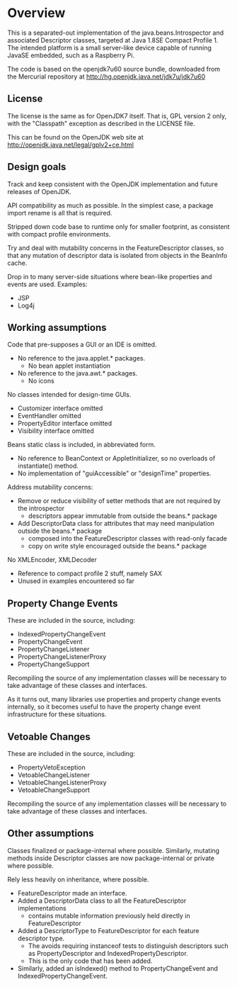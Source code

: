 Overview
========

This is a separated-out implementation of the java.beans.Introspector and
associated Descriptor classes, targeted at Java 1.8SE Compact Profile 1.
The intended platform is a small server-like device capable of running
JavaSE embedded, such as a Raspberry Pi.

The code is based on the openjdk7u60 source bundle, downloaded from the
Mercurial repository at http://hg.openjdk.java.net/jdk7u/jdk7u60

License
-------

The license is the same as for OpenJDK7 itself. That is, GPL version 2 only,
with the "Classpath" exception as described in the LICENSE file.

This can be found on the OpenJDK web site at
http://openjdk.java.net/legal/gplv2+ce.html

Design goals
------------

Track and keep consistent with the OpenJDK implementation and future releases
of OpenJDK.

API compatibility as much as possible. In the simplest case, a package
import rename is all that is required.

Stripped down code base to runtime only for smaller footprint, as consistent
with compact profile environments.

Try and deal with mutability concerns in the FeatureDescriptor classes, so that
any mutation of descriptor data is isolated from objects in the BeanInfo
cache.

Drop in to many server-side situations where bean-like properties and events
are used. Examples:

  * JSP
  * Log4j

Working assumptions
-------------------

Code that pre-supposes a GUI or an IDE is omitted.

  * No reference to the java.applet.* packages.
     - No bean applet instantiation
  * No reference to the java.awt.* packages.
     - No icons

No classes intended for design-time GUIs.

  * Customizer interface omitted
  * EventHandler omitted
  * PropertyEditor interface omitted
  * Visibility interface omitted

Beans static class is included, in abbreviated form.

  * No reference to BeanContext or AppletInitializer, so no overloads of
    instantiate() method.
  * No implementation of "guiAccessible" or "designTime" properties.

Address mutability concerns:

  * Remove or reduce visibility of setter methods that are not required
    by the introspector
     - descriptors appear immutable from outside the beans.* package
  * Add DescriptorData class for attributes that may need manipulation
    outside the beans.* package
     - composed into the FeatureDescriptor classes with read-only facade
     - copy on write style encouraged outside the beans.* package

No XMLEncoder, XMLDecoder

  * Reference to compact profile 2 stuff, namely SAX
  * Unused in examples encountered so far

Property Change Events
----------------------

These are included in the source, including:

  * IndexedPropertyChangeEvent
  * PropertyChangeEvent
  * PropertyChangeListener
  * PropertyChangeListenerProxy
  * PropertyChangeSupport

Recompiling the source of any implementation classes will be necessary
to take advantage of these classes and interfaces.

As it turns out, many libraries use properties and property change events
internally, so it becomes useful to have the property change event
infrastructure for these situations.

Vetoable Changes
----------------

These are included in the source, including:

  * PropertyVetoException
  * VetoableChangeListener
  * VetoableChangeListenerProxy
  * VetoableChangeSupport

Recompiling the source of any implementation classes will be necessary
to take advantage of these classes and interfaces.

Other assumptions
-----------------

Classes finalized or package-internal where possible. Similarly, mutating
methods inside Descriptor classes are now package-internal or private where
possible.

Rely less heavily on inheritance, where possible.

  * FeatureDescriptor made an interface.
  * Added a DescriptorData class to all the FeatureDescriptor implementations
     - contains mutable information previously held directly in
       FeatureDescriptor
  * Added a DescriptorType to FeatureDescriptor for each feature descriptor
    type.
     - The avoids requiring instanceof tests to distinguish descriptors
       such as PropertyDescriptor and IndexedPropertyDescriptor.
     - This is the only code that has been added.
  * Similarly, added an isIndexed() method to PropertyChangeEvent and
    IndexedPropertyChangeEvent.

